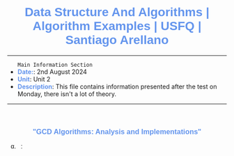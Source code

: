 <h1 style=" color: cornflowerblue; text-align: center; font-family: 'Consolas', sans-serif;">
Data Structure And Algorithms | Algorithm Examples | USFQ | Santiago Arellano
</h1>


***
<ul>
<code>Main Information Section</code>
<li><b style="color: cornflowerblue; font-weight: bold">Date:</b>: 2nd August 2024</li>
<li><b style="color: cornflowerblue; font-weight: bold">Unit</b>: Unit 2</li>
<li><b style="color: cornflowerblue; font-weight: bold">Description</b>: This file contains information presented after the test on Monday, 
there isn't a lot of theory.</li>
</ul>

***
<br>
<h3 style=" color: cornflowerblue; text-align: center; font-family: 'Consolas', sans-serif;">
"GCD Algorithms: Analysis and Implementations"
</h3>
<ul style="font-family: Consolas, sans-serif; list-style: lower-greek">
<li>
<code style="color: cornflowerblue; font-weight: bold"> </code>:
</li>
</ul>